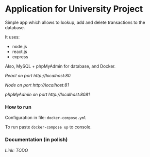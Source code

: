 # Application for University Project

Simple app which allows to lookup, add and delete transactions to the database.

It uses:
* node.js
* react.js
* express

Also, MySQL + phpMyAdmin for database, and Docker.

*React on port http://localhost:80*

*Node on port http://localhost:81*

*phpMyAdmin on port http://localhost:8081*

### How to run

Configuration in file: `docker-compose.yml`

To run paste `docker-compose up` to console.


### Documentation (in polish)

*Link: TODO*
